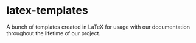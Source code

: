 # latex-templates
A bunch of templates created in LaTeX for usage with our documentation throughout the lifetime of our project.
